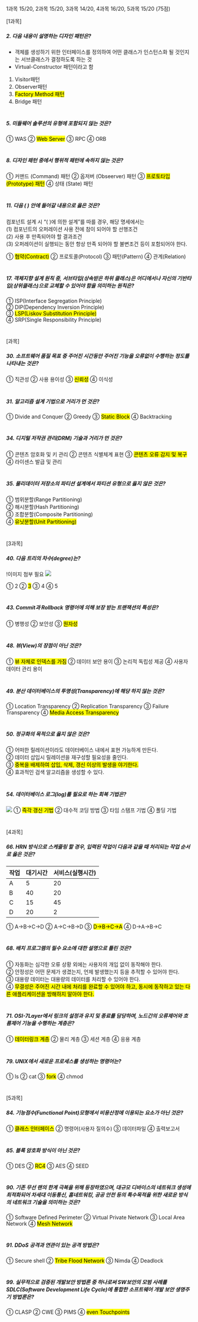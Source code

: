 1과목 15/20, 2과목 15/20, 3과목 14/20, 4과목 16/20, 5과목 15/20 (75점)

[1과목]

##### 2. 다음 내용이 설명하는 디자인 패턴은?

- 객체를 생성하기 위한 인터페이스를 정의하여 어떤 클래스가 인스턴스화 될 것인지는 서브클래스가 결정하도록 하는 것
- Virtual-Constructor 패턴이라고 함
  
1. Visitor패턴
2. Observer패턴
3. <mark>Factory Method 패턴</mark>
4. Bridge 패턴

#

##### 5. 미들웨어 솔루션의 유형에 포함되지 않는 것은?
① WAS
② <mark>Web Server</mark>
③ RPC
④ ORB

#

##### 8. 디자인 패턴 중에서 행위적 패턴에 속하지 않는 것은?

① 커맨드 (Command) 패턴
② 옵저버 (Obseerver) 패턴
③ <mark>프로토타입 (Prototype) 패턴</mark>
④ 상태 (State) 패턴

#


##### 11. 다음 ( ) 안에 들어갈 내용으로 옳은 것은?

컴포넌트 설계 시 “( )에 의한 설계”를 따를 경우, 해당 명세에서는<br/>
(1) 컴포넌트의 오퍼레이션 사용 전에 참이 되어야 할 선행조건<br/>
(2) 사용 후 만족되어야 할 결과조건<br/>
(3) 오퍼레이션이 실행되는 동안 항상 만족 되어야 할 불변조건 등이 포함되어야 한다.<br/>

① <mark>협약(Contract)</mark>
② 프로토콜(Protocol)
③ 패턴(Pattern)
④ 관계(Relation)

#

##### 17. 객체지향 설계 원칙 중, 서브타입(상속받은 하위 클래스)은 어디에서나 자신의 기반타입(상위클래스)으로 교체할 수 있어야 함을 의미하는 원칙은?

① ISP(Interface Segregation Principle)<br/>
② DIP(Dependency Inversion Principle)<br/>
③ <mark>LSP(Liskov Substitution Principle)</mark><br/>
④ SRP(Single Responsibility Principle)<br/>

#

[과목]

##### 30. 소프트웨어 품질 목표 중 주어진 시간동안 주어진 기능을 오류없이 수행하는 정도를 나타내는 것은?
① 직관성
② 사용 용이성
③ <mark>신뢰성</mark>
④ 이식성

#

##### 31. 알고리즘 설계 기법으로 거리가 먼 것은?
① Divide and Conquer
② Greedy
③ <mark>Static Block</mark>
④ Backtracking

#

##### 34. 디지털 저작권 관리(DRM) 기술과 거리가 먼 것은?
① 콘텐츠 암호화 및 키 관리
② 콘텐츠 식별체계 표현
③  <mark>콘텐츠 오류 감지 및 복구</mark>
④ 라이센스 발급 및 관리

#

##### 35. 물리데이터 저장소의 파티션 설계에서 파티션 유형으로 옳지 않은 것은?
① 범위분할(Range Partitioning)<br/>
② 해시분할(Hash Partitioning)<br/>
③ 조합분할(Composite Partitioning)<br/>
④ <mark>유닛분할(Unit Partitioning)</mark><br/>

#

[3과목]

##### 40. 다음 트리의 차수(degree)는? 
!이미지 첨부 필요
<img src="../../2023-04-19T15_32_20.png"> <br/>

① 2
② <mark>3</mark>
③ 4
④ 5

#

##### 43. Commit과 Rollback 명령어에 의해 보장 받는 트랜잭션의 특성은?
① 병행성
② 보안성
③ <mark>원자성</mark>

#

##### 48. 뷰(View)의 장점이 아닌 것은?
① <mark>뷰 자체로 인덱스를 가짐</mark>
② 데이터 보안 용이
③ 논리적 독립성 제공
④ 사용자 데이터 관리 용이

#

##### 49. 분산 데이터베이스의 투명성(Transparency)에 해당 하지 않는 것은?
① Location Transparency
② Replication Transparency
③ Failure Transparency
④ <mark>Media Access Transparency</mark>

#

##### 50. 정규화의 목적으로 옳지 않은 것은?
① 어떠한 릴레이션이라도 데이터베이스 내에서 표현 가능하게 만든다.<br/>
② 데이터 삽입시 릴레이션을 재구성할 필요성을 줄인다.<br/>
③ <mark>중복을 배제하여 삽입, 삭제, 갱신 이상의 발생을 야기한다.</mark><br/>
④ 효과적인 검색 알고리즘을 생성할 수 있다.<br/>

#

##### 54. 데이터베이스 로그(log)를 필요로 하는 회복 기법은?
<img src="../../2023-04-19T15_32_23.png">
① <mark>즉각 갱신 기법</mark>
② 대수적 코딩 방법
③ 타임 스탬프 기법
④ 폴딩 기법

#

[4과목]

##### 66. HRN 방식으로 스케줄링 할 경우, 입력된 작업이 다음과 같을 때 처리되는 작업 순서로 옳은 것은?

|작업|대기시간|서비스(실행시간)|
|---|---|---|
|A|5|20|
|B|40|20|
|C|15|45|
|D|20|2|

① A→B→C→D
② A→C→B→D
③ <mark>D→B→C→A</mark>
④ D→A→B→C

#

##### 68. 배치 프로그램의 필수 요소에 대한 설명으로 틀린 것은?
① 자동화는 심각한 오류 상황 외에는 사용자의 개입 없이 동작해야 한다.<br/>
② 안정성은 어떤 문제가 생겼는지, 언제 발생했는지 등을 추적할 수 있어야 한다.<br/>
③ 대용량 데이터는 대용량의 데이터를 처리할 수 있어야 한다.<br/>
④ <mark>무결성은 주어진 시간 내에 처리를 완료할 수 있어야 하고, 동시에 동작하고 있는 다른 애플리케이션을 방해하지 말아야 한다.</mark><br/>

#

##### 71. OSI-7Layer에서 링크의 설정과 유지 및 종료를 담당하며, 노드간의 오류제어와 흐름제어 기능을 수행하는 계층은?
① <mark>데이터링크 계층</mark>
② 물리 계층
③ 세션 계층
④ 응용 계층

#

##### 79. UNIX에서 새로운 프로세스를 생성하는 명령어는?
① ls
② cat
③ <mark>fork</mark>
④ chmod

#

[5과목]


##### 84. 기능점수(Functional Point)모형에서 비용산정에 이용되는 요소가 아닌 것은?
① <mark>클래스 인터페이스</mark>
② 명령어(사용자 질의수)
③ 데이터파일
④ 출력보고서

#

##### 85. 블록 암호화 방식이 아닌 것은?
① DES
② <mark>RC4</mark>
③ AES
④ SEED

#

##### 90. 기존 무선 랜의 한계 극복을 위해 등장하였으며, 대규모 디바이스의 네트워크 생성에 최적화되어 차세대 이동통신, 홈네트워킹, 공공 안전 등의 특수목적을 위한 새로운 방식의 네트워크 기술을 의미하는 것은?
① Software Defined Perimeter
② Virtual Private Network
③ Local Area Network
④ <mark>Mesh Network</mark>

#

##### 91. DDoS 공격과 연관이 있는 공격 방법은?
① Secure shell
② <mark>Tribe Flood Network</mark>
③ Nimda
④ Deadlock

#

##### 99. 실무적으로 검증된 개발보안 방법론 중 하나로써 SW보안의 모범 사례를 SDLC(Software Development Life Cycle)에 통합한 소프트웨어 개발 보안 생명주기 방법론은?
① CLASP
② CWE
③ PIMS
④ <mark>even Touchpoints</mark>
